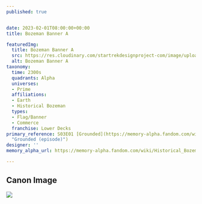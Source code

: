 ```yaml
---
published: true


date: 2023-02-01T08:00:00+00:00
title: Bozeman Banner A

featuredImg:
  title: Bozeman Banner A
  src: https://res.cloudinary.com/startrekdesignproject-com/image/upload/v1675392334/Bozeman-Banner-A.png
  alt: Bozeman Banner A
taxonomy:
  time: 2300s
  quadrants: Alpha
  universes:
  - Prime
  affiliations:
  - Earth
  - Historical Bozeman
  types:
  - Flag/Banner
  - Commerce
  franchise: Lower Decks
primary_reference: S03E01 [Grounded](https://memory-alpha.fandom.com/wiki/Grounded_(episode)
  "Grounded (episode)")
designer: ''
memory_alpha_url: https://memory-alpha.fandom.com/wiki/Historical_Bozeman

---
```

## Canon Image

![](https://res.cloudinary.com/startrekdesignproject-com/image/upload/v1675392334/Bozeman-Banner-A_LDS3x1-1.jpg)